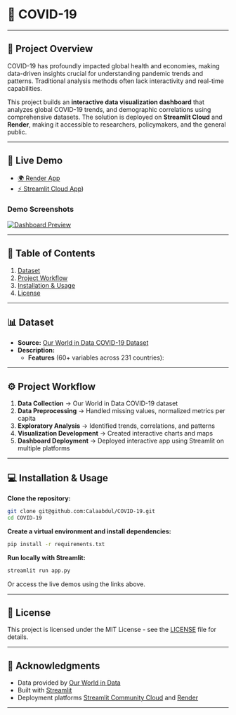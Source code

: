 # 🦠 COVID-19

---

## 📌 Project Overview  
COVID-19 has profoundly impacted global health and economies, making data-driven insights crucial for understanding pandemic trends and patterns. Traditional analysis methods often lack interactivity and real-time capabilities.

This project builds an **interactive data visualization dashboard** that analyzes global COVID-19 trends, and demographic correlations using comprehensive datasets. The solution is deployed on **Streamlit Cloud** and **Render**, making it accessible to researchers, policymakers, and the general public.

---

## 🚀 Live Demo  

- [🌍 Render App](https://your-covid19-dashboard.onrender.com)  
- [⚡ Streamlit Cloud App](https://covid-19-cyreggrowjt5y4fecgtfvl.streamlit.app/))  

### Demo Screenshots  
[![Dashboard Preview](images/dashboard_preview.png)](YOUR_STREAMLIT_LINK)  
 
---

## 📂 Table of Contents  
1. [Dataset](#-dataset)  
2. [Project Workflow](#-project-workflow)  
3. [Installation & Usage](#-installation--usage)   
4. [License](#-license)  

---

## 📊 Dataset  
- **Source:** [Our World in Data COVID-19 Dataset](https://github.com/owid/covid-19-data/tree/master/public/data)  
- **Description:**  
  - **Features** (60+ variables across 231 countries):

---

## ⚙️ Project Workflow  
1. **Data Collection** → Our World in Data COVID-19 dataset  
2. **Data Preprocessing** → Handled missing values, normalized metrics per capita  
3. **Exploratory Analysis** → Identified trends, correlations, and patterns  
4. **Visualization Development** → Created interactive charts and maps  
5. **Dashboard Deployment** → Deployed interactive app using Streamlit on multiple platforms  

---

## 💻 Installation & Usage  

**Clone the repository:**  
```bash
git clone git@github.com:Calaabdul/COVID-19.git
cd COVID-19
```

**Create a virtual environment and install dependencies:**
```bash
pip install -r requirements.txt
```

**Run locally with Streamlit:**
```bash
streamlit run app.py
```

Or access the live demos using the links above.

---

## 📄 License

This project is licensed under the MIT License - see the [LICENSE](LICENSE) file for details.

---

## 🙏 Acknowledgments

- Data provided by [Our World in Data](https://ourworldindata.org/coronavirus)
- Built with [Streamlit](https://streamlit.io/)
- Deployment platforms [Streamlit Community Cloud](https://streamlit.io/cloud) and [Render](https://render.com)

---
